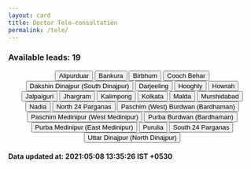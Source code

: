 ```yaml
---
layout: card
title: Doctor Tele-consultation
permalink: /tele/
---
```

<h3> Available leads: 19</h3><div align="center">
 <div class="btn-group">
<a href="{{ "/tele/Alipurduar" | relative_url}}" class="button"><button>Alipurduar</button></a>
<a href="{{ "/tele/Bankura" | relative_url}}" class="button"><button>Bankura</button></a>
<a href="{{ "/tele/Birbhum" | relative_url}}" class="button"><button>Birbhum</button></a>
<a href="{{ "/tele/Cooch-Behar" | relative_url}}" class="button"><button>Cooch Behar</button></a>
<a href="{{ "/tele/Dakshin-Dinajpur-South-Dinajpur" | relative_url}}" class="button"><button>Dakshin Dinajpur (South Dinajpur)</button></a>
<a href="{{ "/tele/Darjeeling" | relative_url}}" class="button"><button>Darjeeling</button></a>
<a href="{{ "/tele/Hooghly" | relative_url}}" class="button"><button>Hooghly</button></a>
<a href="{{ "/tele/Howrah" | relative_url}}" class="button"><button>Howrah</button></a>
<a href="{{ "/tele/Jalpaiguri" | relative_url}}" class="button"><button>Jalpaiguri</button></a>
<a href="{{ "/tele/Jhargram" | relative_url}}" class="button"><button>Jhargram</button></a>
<a href="{{ "/tele/Kalimpong" | relative_url}}" class="button"><button>Kalimpong</button></a>
<a href="{{ "/tele/Kolkata" | relative_url}}" class="button"><button>Kolkata</button></a>
<a href="{{ "/tele/Malda" | relative_url}}" class="button"><button>Malda</button></a>
<a href="{{ "/tele/Murshidabad" | relative_url}}" class="button"><button>Murshidabad</button></a>
<a href="{{ "/tele/Nadia" | relative_url}}" class="button"><button>Nadia</button></a>
<a href="{{ "/tele/North-24-Parganas" | relative_url}}" class="button"><button>North 24 Parganas</button></a>
<a href="{{ "/tele/Paschim-West-Burdwan-Bardhaman" | relative_url}}" class="button"><button>Paschim (West) Burdwan (Bardhaman)</button></a>
<a href="{{ "/tele/Paschim-Medinipur-West-Medinipur" | relative_url}}" class="button"><button>Paschim Medinipur (West Medinipur)</button></a>
<a href="{{ "/tele/Purba-Burdwan-Bardhaman" | relative_url}}" class="button"><button>Purba Burdwan (Bardhaman)</button></a>
<a href="{{ "/tele/Purba-Medinipur-East-Medinipur" | relative_url}}" class="button"><button>Purba Medinipur (East Medinipur)</button></a>
<a href="{{ "/tele/Purulia" | relative_url}}" class="button"><button>Purulia</button></a>
<a href="{{ "/tele/South-24-Parganas" | relative_url}}" class="button"><button>South 24 Parganas</button></a>
<a href="{{ "/tele/Uttar-Dinajpur-North-Dinajpur" | relative_url}}" class="button"><button>Uttar Dinajpur (North Dinajpur)</button></a>
</div>
</div>
<h4> Data updated at: 2021:05:08 13:35:26 IST +0530 </h4>